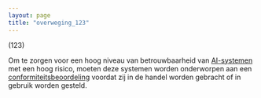 ```yaml
---
layout: page
title: "overweging_123"
---
```


(123)

Om te zorgen voor een hoog niveau van betrouwbaarheid van [AI-systemen](a3.md#^ai-systeem) met een hoog risico, moeten deze systemen worden onderworpen aan een [conformiteitsbeoordeling](a3.md#^conformiteitsbeoordeling) voordat zij in de handel worden gebracht of in gebruik worden gesteld.